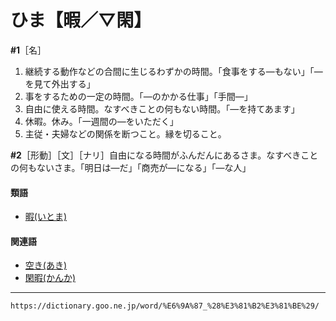 # ひま【暇／▽閑】

**\#1**［名］
1.  継続する動作などの合間に生じるわずかの時間。「食事をする―もない」「―を見て外出する」
2.  事をするための一定の時間。「―のかかる仕事」「手間―」
3.  自由に使える時間。なすべきことの何もない時間。「―を持てあます」
4.  休暇。休み。「一週間の―をいただく」
5.  主従・夫婦などの関係を断つこと。縁を切ること。
    

**\#2**［形動］［文］［ナリ］自由になる時間がふんだんにあるさま。なすべきことの何もないさま。「明日は―だ」「商売が―になる」「―な人」

#### 類語

-   [暇(いとま)](https://dictionary.goo.ne.jp/word/%E6%9A%87_%28%E3%81%84%E3%81%A8%E3%81%BE%29/#jn-14080)

#### 関連語

-   [空き(あき)](https://dictionary.goo.ne.jp/word/%E7%A9%BA%E3%81%8D/#jn-2372)
-   [閑暇(かんか)](https://dictionary.goo.ne.jp/word/%E9%96%91%E6%9A%87/#jn-47547)

---
`https://dictionary.goo.ne.jp/word/%E6%9A%87_%28%E3%81%B2%E3%81%BE%29/`